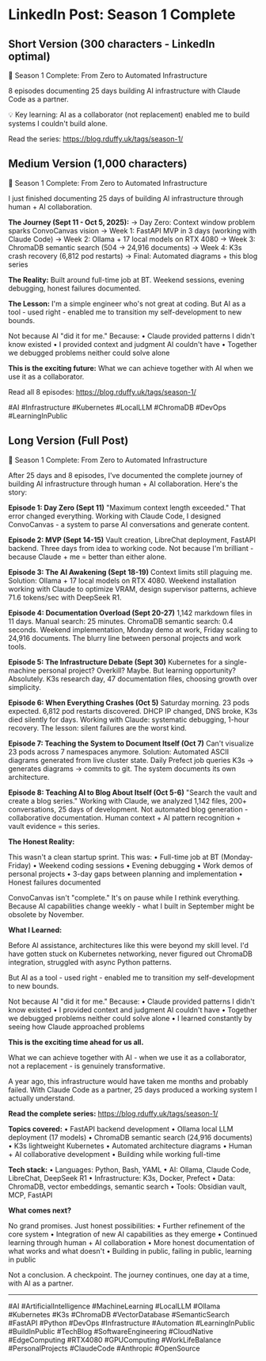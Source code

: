 # LinkedIn Post: Season 1 Complete

## Short Version (300 characters - LinkedIn optimal)

🚀 Season 1 Complete: From Zero to Automated Infrastructure

8 episodes documenting 25 days building AI infrastructure with Claude Code as a partner.

💡 Key learning: AI as a collaborator (not replacement) enabled me to build systems I couldn't build alone.

Read the series: https://blog.rduffy.uk/tags/season-1/

## Medium Version (1,000 characters)

🚀 Season 1 Complete: From Zero to Automated Infrastructure

I just finished documenting 25 days of building AI infrastructure through human + AI collaboration.

**The Journey (Sept 11 - Oct 5, 2025):**
→ Day Zero: Context window problem sparks ConvoCanvas vision
→ Week 1: FastAPI MVP in 3 days (working with Claude Code)
→ Week 2: Ollama + 17 local models on RTX 4080
→ Week 3: ChromaDB semantic search (504 → 24,916 documents)
→ Week 4: K3s crash recovery (6,812 pod restarts)
→ Final: Automated diagrams + this blog series

**The Reality:**
Built around full-time job at BT. Weekend sessions, evening debugging, honest failures documented.

**The Lesson:**
I'm a simple engineer who's not great at coding. But AI as a tool - used right - enabled me to transition my self-development to new bounds.

Not because AI "did it for me." Because:
• Claude provided patterns I didn't know existed
• I provided context and judgment AI couldn't have
• Together we debugged problems neither could solve alone

**This is the exciting future:** What we can achieve together with AI when we use it as a collaborator.

Read all 8 episodes: https://blog.rduffy.uk/tags/season-1/

#AI #Infrastructure #Kubernetes #LocalLLM #ChromaDB #DevOps #LearningInPublic

## Long Version (Full Post)

🚀 Season 1 Complete: From Zero to Automated Infrastructure

After 25 days and 8 episodes, I've documented the complete journey of building AI infrastructure through human + AI collaboration. Here's the story:

**Episode 1: Day Zero (Sept 11)**
"Maximum context length exceeded." That error changed everything. Working with Claude Code, I designed ConvoCanvas - a system to parse AI conversations and generate content.

**Episode 2: MVP (Sept 14-15)**
Vault creation, LibreChat deployment, FastAPI backend. Three days from idea to working code. Not because I'm brilliant - because Claude + me = better than either alone.

**Episode 3: The AI Awakening (Sept 18-19)**
Context limits still plaguing me. Solution: Ollama + 17 local models on RTX 4080. Weekend installation working with Claude to optimize VRAM, design supervisor patterns, achieve 71.6 tokens/sec with DeepSeek R1.

**Episode 4: Documentation Overload (Sept 20-27)**
1,142 markdown files in 11 days. Manual search: 25 minutes. ChromaDB semantic search: 0.4 seconds. Weekend implementation, Monday demo at work, Friday scaling to 24,916 documents. The blurry line between personal projects and work tools.

**Episode 5: The Infrastructure Debate (Sept 30)**
Kubernetes for a single-machine personal project? Overkill? Maybe. But learning opportunity? Absolutely. K3s research day, 47 documentation files, choosing growth over simplicity.

**Episode 6: When Everything Crashes (Oct 5)**
Saturday morning. 23 pods expected. 6,812 pod restarts discovered. DHCP IP changed, DNS broke, K3s died silently for days. Working with Claude: systematic debugging, 1-hour recovery. The lesson: silent failures are the worst kind.

**Episode 7: Teaching the System to Document Itself (Oct 7)**
Can't visualize 23 pods across 7 namespaces anymore. Solution: Automated ASCII diagrams generated from live cluster state. Daily Prefect job queries K3s → generates diagrams → commits to git. The system documents its own architecture.

**Episode 8: Teaching AI to Blog About Itself (Oct 5-6)**
"Search the vault and create a blog series." Working with Claude, we analyzed 1,142 files, 200+ conversations, 25 days of development. Not automated blog generation - collaborative documentation. Human context + AI pattern recognition + vault evidence = this series.

**The Honest Reality:**

This wasn't a clean startup sprint. This was:
• Full-time job at BT (Monday-Friday)
• Weekend coding sessions
• Evening debugging
• Work demos of personal projects
• 3-day gaps between planning and implementation
• Honest failures documented

ConvoCanvas isn't "complete." It's on pause while I rethink everything. Because AI capabilities change weekly - what I built in September might be obsolete by November.

**What I Learned:**

Before AI assistance, architectures like this were beyond my skill level. I'd have gotten stuck on Kubernetes networking, never figured out ChromaDB integration, struggled with async Python patterns.

But AI as a tool - used right - enabled me to transition my self-development to new bounds.

Not because AI "did it for me." Because:
• Claude provided patterns I didn't know existed
• I provided context and judgment AI couldn't have
• Together we debugged problems neither could solve alone
• I learned constantly by seeing how Claude approached problems

**This is the exciting time ahead for us all.**

What we can achieve together with AI - when we use it as a collaborator, not a replacement - is genuinely transformative.

A year ago, this infrastructure would have taken me months and probably failed. With Claude Code as a partner, 25 days produced a working system I actually understand.

**Read the complete series:** https://blog.rduffy.uk/tags/season-1/

**Topics covered:**
• FastAPI backend development
• Ollama local LLM deployment (17 models)
• ChromaDB semantic search (24,916 documents)
• K3s lightweight Kubernetes
• Automated architecture diagrams
• Human + AI collaborative development
• Building while working full-time

**Tech stack:**
• Languages: Python, Bash, YAML
• AI: Ollama, Claude Code, LibreChat, DeepSeek R1
• Infrastructure: K3s, Docker, Prefect
• Data: ChromaDB, vector embeddings, semantic search
• Tools: Obsidian vault, MCP, FastAPI

**What comes next?**

No grand promises. Just honest possibilities:
• Further refinement of the core system
• Integration of new AI capabilities as they emerge
• Continued learning through human + AI collaboration
• More honest documentation of what works and what doesn't
• Building in public, failing in public, learning in public

Not a conclusion. A checkpoint. The journey continues, one day at a time, with AI as a partner.

---

#AI #ArtificialIntelligence #MachineLearning #LocalLLM #Ollama #Kubernetes #K3s #ChromaDB #VectorDatabase #SemanticSearch #FastAPI #Python #DevOps #Infrastructure #Automation #LearningInPublic #BuildInPublic #TechBlog #SoftwareEngineering #CloudNative #EdgeComputing #RTX4080 #GPUComputing #WorkLifeBalance #PersonalProjects #ClaudeCode #Anthropic #OpenSource
